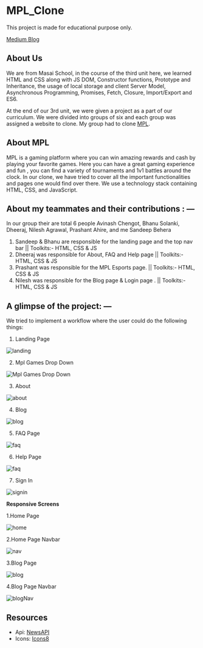 # MPL_Clone
This project is made for educational purpose only.

[Medium Blog](https://medium.com/@sandeepbeherakbl/how-we-cloned-the-mpl-website-in-5-days-b447b0f81814)

## About Us
We are from Masai School, in the course of the third unit here, we learned HTML and CSS along with JS DOM, Constructor functions, Prototype and Inheritance, the usage of local storage and client Server Model, Asynchronous Programming, Promises, Fetch, Closure, Import/Export and ES6.

At the end of our 3rd unit, we were given a project as a part of our curriculum. We were divided into groups of six and each group was assigned a website to clone. My group had to clone [MPL](https://www.mpl.live/).

## About MPL
MPL is a gaming platform where you can win amazing rewards and cash by playing your favorite games. Here you can have a great gaming experience and fun , you can find a variety of tournaments and 1v1 battles around the clock. In our clone, we have tried to cover all the important functionalities and pages one would find over there. We use a technology stack containing HTML, CSS, and JavaScript.

## About my teammates and their contributions : —

In our group their are total 6 people
Avinash Chengot, Bhanu Solanki, Dheeraj, Nilesh Agrawal, Prashant Ahire, and me Sandeep Behera

1. Sandeep & Bhanu are responsible for the landing page and the top nav bar || Toolkits:- HTML, CSS & JS
2. Dheeraj was responsible for About, FAQ and Help page || Toolkits:- HTML, CSS & JS
3. Prashant was responsible for the MPL Esports page. || Toolkits:- HTML, CSS & JS
4. Nilesh was responsible for the Blog page & Login page . || Toolkits:- HTML, CSS & JS

## A glimpse of the project: —

We tried to implement a workflow where the user could do the following things:

1. Landing Page

![landing](./preview/landing.png)

2. Mpl Games Drop Down

![Mpl Games Drop Down](./preview/dropdown.png)

3. About

![about](./preview/about.png)

4. Blog

![blog](./preview/blog.png)

5. FAQ Page

![faq](./preview/faq.png)

6. Help Page

![faq](./preview/help.png)

7. Sign In

![signin](./preview/signin.png)


__Responsive Screens__

1.Home Page

![home](./preview/landing_responsive.png)

2.Home Page Navbar

![nav](./preview/landing_nav_res.png)

3.Blog Page

![blog](./preview/blog_res.png)

4.Blog Page Navbar

![blogNav](./preview/blog_nav_res.png)


## Resources
- Api: [NewsAPI](https://newsapi.org/)
- Icons: [Icons8](https://icons8.com/)


